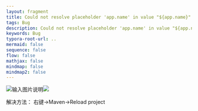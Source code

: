 ```yaml
---
layout: fragment
title: Could not resolve placeholder 'app.name' in value "${app.name}"
tags: Bug
description: Could not resolve placeholder 'app.name' in value "${app.name}"
keywords: Bug
typora-root-url: ..
mermaid: false
sequence: false
flow: false
mathjax: false
mindmap: false
mindmap2: false
---
```

![输入图片说明](/images/posts/2024-02-29-2024-02-29-could-not-resolve-placeholder-app-name-in-value/ThxxO5S4QNiJAKgs.png)![](blob:https://stackedit.cn/fc22d49b-30f2-4744-bb5c-e6307ae0f07b)


解决方法：
右键->Maven->Reload project


<!--stackedit_data:
eyJoaXN0b3J5IjpbMzk4OTgyNjc2XX0=
-->